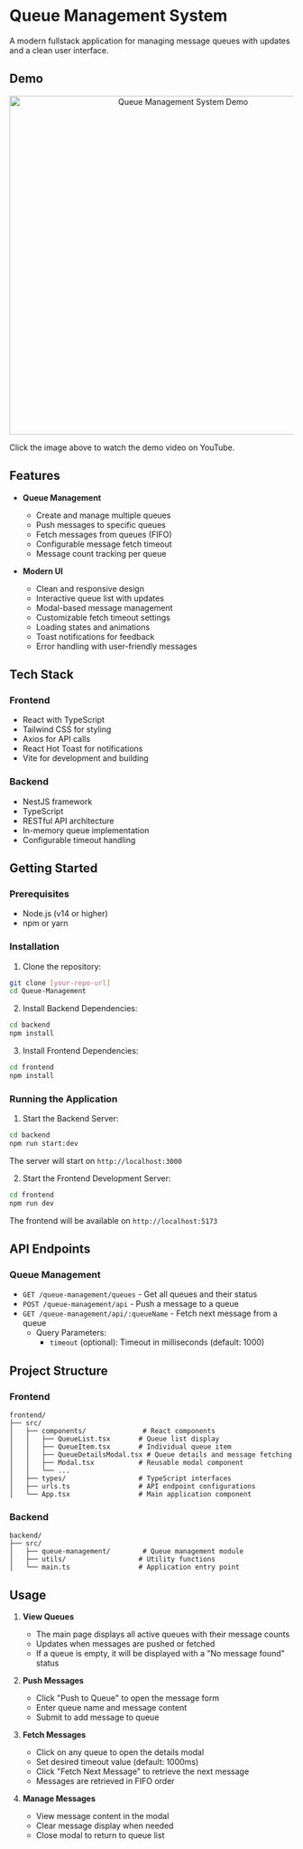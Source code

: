 # Queue Management System

A modern fullstack application for managing message queues with updates and a clean user interface.

## Demo

<div align="center">
  <a href="https://youtu.be/Y1Auc1JyPLE" target="_blank">
    <img src="https://img.youtube.com/vi/Y1Auc1JyPLE/maxresdefault.jpg" alt="Queue Management System Demo" width="600">
  </a>
</div>

Click the image above to watch the demo video on YouTube.

## Features

- **Queue Management**
  - Create and manage multiple queues
  - Push messages to specific queues
  - Fetch messages from queues (FIFO)
  - Configurable message fetch timeout
  - Message count tracking per queue

- **Modern UI**
  - Clean and responsive design
  - Interactive queue list with updates
  - Modal-based message management
  - Customizable fetch timeout settings
  - Loading states and animations
  - Toast notifications for feedback
  - Error handling with user-friendly messages

## Tech Stack

### Frontend
- React with TypeScript
- Tailwind CSS for styling
- Axios for API calls
- React Hot Toast for notifications
- Vite for development and building

### Backend
- NestJS framework
- TypeScript
- RESTful API architecture
- In-memory queue implementation
- Configurable timeout handling

## Getting Started

### Prerequisites
- Node.js (v14 or higher)
- npm or yarn

### Installation

1. Clone the repository:
```bash
git clone [your-repo-url]
cd Queue-Management
```

2. Install Backend Dependencies:
```bash
cd backend
npm install
```

3. Install Frontend Dependencies:
```bash
cd frontend
npm install
```

### Running the Application

1. Start the Backend Server:
```bash
cd backend
npm run start:dev
```
The server will start on `http://localhost:3000`

2. Start the Frontend Development Server:
```bash
cd frontend
npm run dev
```
The frontend will be available on `http://localhost:5173`

## API Endpoints

### Queue Management
- `GET /queue-management/queues` - Get all queues and their status
- `POST /queue-management/api` - Push a message to a queue
- `GET /queue-management/api/:queueName` - Fetch next message from a queue
  - Query Parameters:
    - `timeout` (optional): Timeout in milliseconds (default: 1000)

## Project Structure

### Frontend
```
frontend/
├── src/
│   ├── components/              # React components
│   │   ├── QueueList.tsx       # Queue list display
│   │   ├── QueueItem.tsx       # Individual queue item
│   │   ├── QueueDetailsModal.tsx # Queue details and message fetching
│   │   ├── Modal.tsx           # Reusable modal component
│   │   └── ...
│   ├── types/                  # TypeScript interfaces
│   ├── urls.ts                 # API endpoint configurations
│   └── App.tsx                 # Main application component
```

### Backend
```
backend/
├── src/
│   ├── queue-management/        # Queue management module
│   ├── utils/                  # Utility functions
│   └── main.ts                 # Application entry point
```

## Usage

1. **View Queues**
   - The main page displays all active queues with their message counts
   - Updates when messages are pushed or fetched
   - If a queue is empty, it will be displayed with a "No message found" status
2. **Push Messages**
   - Click "Push to Queue" to open the message form
   - Enter queue name and message content
   - Submit to add message to queue

3. **Fetch Messages**
   - Click on any queue to open the details modal
   - Set desired timeout value (default: 1000ms)
   - Click "Fetch Next Message" to retrieve the next message
   - Messages are retrieved in FIFO order

4. **Manage Messages**
   - View message content in the modal
   - Clear message display when needed
   - Close modal to return to queue list
